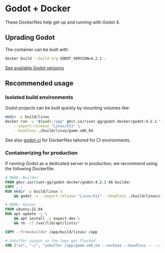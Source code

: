 # Godot + Docker

These Dockerfiles help get up and running with Godot 4.

## Uprading Godot

The container can be built with

```bash
docker build --build-arg GODOT_VERSION=4.2.1 .
```

[See available Godot versions](https://downloads.tuxfamily.org/godotengine/)

## Recommended usage

### Isolated build environments

Godot projects can be built quickly by mounting volumes like:

```bash
mkdir -p build/linux
docker run -v "$(pwd):/app" ghcr.io/rivet-gg/godot-docker/godot:4.2.1 \
    --export-release "Linux/X11" \
    --headless ./build/linux/game.x86_64
```

See also [godot-ci](https://github.com/abarichello/godot-ci) for Dockerfiles tailored for CI environments.

### Containerizing for production

If running Godot as a dedicated server in production, we recommend using the following Dockerfile:

```dockerfile
# MARK: Builder
FROM ghcr.io/rivet-gg/godot-docker/godot:4.2.1 AS builder
COPY . .
RUN mkdir -p build/linux \
    && godot -v --export-release "Linux/X11" --headless ./build/linux/game.x86_64

# MARK: Runner
FROM ubuntu:22.04
RUN apt update -y \
    && apt install -y expect-dev \
    && rm -rf /var/lib/apt/lists/*

COPY --from=builder /app/build/linux/ /app

# Unbuffer output so the logs get flushed
CMD ["sh", "-c", "unbuffer /app/game.x86_64 --verbose --headless -- --server | cat"]
```
